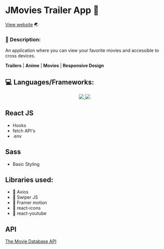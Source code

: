 # JMovies Trailer App :movie_camera:
<a href="https://jmovies-trailers.netlify.app/">View website</a> :earth_asia:

### :notebook_with_decorative_cover: Description:

An application where you can view your favorite movies and accessible to cross devices.

**Trailers** |
**Anime** |
**Movies** |
**Responsive Design**

## :computer: Languages/Frameworks:
<p align="center">
    <a href="https://reactjs.org/" target="_blank"> <img src="https://img.icons8.com/color/48/000000/react-native.png"/> </a>
    <a href="https://sass-lang.com/" target="_blank"> <img src="https://img.icons8.com/color/48/000000/sass.png"/> </a> 
</p>

## React JS
-  Hooks
-  fetch API's
-  .env

## Sass
- Basic Styling

## Libraries used:
-  🚀 Axios
-  🚀 Swiper JS
-  🚀 Framer motion
-  🚀 react-icons
-  🚀 react-youtube

## API
<a href="https://developers.themoviedb.org/3/getting-started/introduction">The Movie Database API</a>
